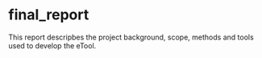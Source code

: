 # final_report

This report descripbes the project background, scope, methods and tools used to develop the eTool.
